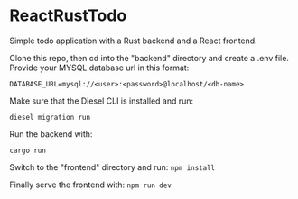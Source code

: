 # ReactRustTodo

Simple todo application with a Rust backend and a React frontend.

Clone this repo, then cd into the "backend" directory and create a .env file. Provide your MYSQL database url in this format:

`DATABASE_URL=mysql://<user>:<password>@localhost/<db-name>`

Make sure that the Diesel CLI is installed and run:

`diesel migration run`

Run the backend with:

`cargo run`

Switch to the "frontend" directory and run:
`npm install`

Finally serve the frontend with:
`npm run dev`
